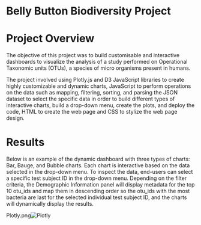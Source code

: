 # Belly Button Biodiversity Project

# Project Overview
The objective of this project was to build customisable and interactive dashboards to visualize the analysis of a study performed on Operational Taxonomic units (OTUs), a species of micro organisms present in humans.

The project involved using Plotly.js and D3 JavaScript libraries to create highly customizable and dynamic charts, JavaScript to perform operations on the data such as mapping, filtering, sorting, and parsing the JSON dataset to select the specific data in order to build different types of interactive charts, build a drop-down menu, create the plots, and deploy the code, HTML to create the web page and CSS to stylize the web page design. 

# Results

Below is an example of the dynamic dashboard with three types of charts: Bar, Bauge, and Bubble charts. Each chart is interactive based on the data selected in the drop-down menu. To inspect the data, end-users can select a specific test subject ID in the drop-down menu. Depending on the filter criteria, the Demographic Information panel will display metadata for the top 10 otu_ids and map them in descending order so the otu_ids with the most bacteria are last for the selected individual test subject ID, and the charts will dynamically display the results.


Plotly.png![Plotly](https://user-images.githubusercontent.com/80140082/120938091-100c5500-c6c6-11eb-8012-625b983594b4.png)
